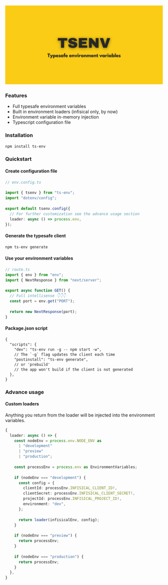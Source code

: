 ![Alt text](./assets/banner.png "Optional title")

### Features

- Full typesafe environment variables
- Built in environment loaders (infisical only, by now)
- Environment variable in-memory injection
- Typescript configuration file

### Installation

```bash
npm install ts-env
```

### Quickstart

#### Create configuration file

```typescript
// env.config.ts

import { tsenv } from "ts-env";
import "dotenv/config";

export default tsenv.config({
  // For further customization see the advance usage section
  loader: async () => process.env,
});
```

#### Generate the typesafe client

```bash
npm ts-env generate
```

#### Use your environment variables

```typescript
// route.ts
import { env } from "env";
import { NextResponse } from "next/server";

export async function GET() {
  // Full intellisense 👇👇👇
  const port = env.get("PORT");

  return new NextResponse(port);
}
```

#### Package.json script

```jsonc
{
  "scripts": {
    "dev": "ts-env run -g -- npm start -w",
    // The `-g` flag updates the client each time
    "postinstall": "ts-env generate",
    // or 'prebuild'
    // the app won't build if the client is not generated
  },
}
```

### Advance usage

#### Custom loaders

Anything you return from the loader will be injected into the environment variables.

```typescript
{
  loader: async () => {
    const nodeEnv = process.env.NODE_ENV as
      | "development"
      | "preview"
      | "production";

    const processEnv = process.env as EnvironmentVariables;

    if (nodeEnv === "development") {
      const config = {
        clientId: processEnv.INFISICAL_CLIENT_ID!,
        clientSecret: processEnv.INFISICAL_CLIENT_SECRET!,
        projectId: processEnv.INFISICAL_PROJECT_ID!,
        environment: "dev",
      };

      return loader(infisicalEnv, config);
    }

    if (nodeEnv === "preview") {
      return processEnv;
    }

    if (nodeEnv === "production") {
      return processEnv;
    }
  },
}
```
